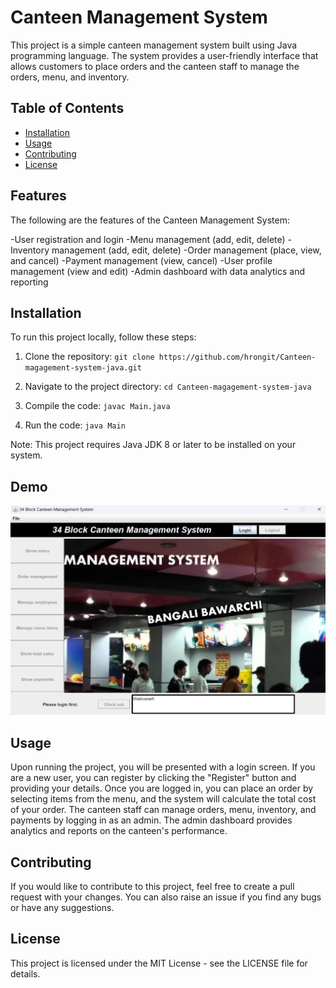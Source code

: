 # Canteen Management System


This project is a simple canteen management system built using Java programming language. The system provides a user-friendly interface that allows customers to place orders and the canteen staff to manage the orders, menu, and inventory.

## Table of Contents

- [Installation](#installation)
- [Usage](#usage)
- [Contributing](#contributing)
- [License](#license)


## Features
The following are the features of the Canteen Management System:

-User registration and login
-Menu management (add, edit, delete)
-Inventory management (add, edit, delete)
-Order management (place, view, and cancel)
-Payment management (view, cancel)
-User profile management (view and edit)
-Admin dashboard with data analytics and reporting


## Installation

To run this project locally, follow these steps:

1. Clone the repository: `git clone https://github.com/hrongit/Canteen-magagement-system-java.git`

2. Navigate to the project directory: `cd Canteen-magagement-system-java`

3. Compile the code: `javac Main.java`

4. Run the code: `java Main`


Note: This project requires Java JDK 8 or later to be installed on your system.


## Demo

![Output Screenshot](why11.jpg "Output Screenshot")



## Usage

Upon running the project, you will be presented with a login screen. If you are a new user, you can register by clicking the "Register" button and providing your details. Once you are logged in, you can place an order by selecting items from the menu, and the system will calculate the total cost of your order. The canteen staff can manage orders, menu, inventory, and payments by logging in as an admin. The admin dashboard provides analytics and reports on the canteen's performance.

## Contributing

If you would like to contribute to this project, feel free to create a pull request with your changes. You can also raise an issue if you find any bugs or have any suggestions.

## License

This project is licensed under the MIT License - see the LICENSE file for details.
